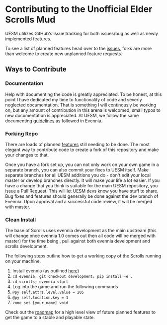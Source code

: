 # Contributing to the Unofficial Elder Scrolls Mud

UESM utilizes GitHub's issue tracking for both issues/bug as well as newly implemented features.

To see a list of planned features head over to the [issues](https://github.com/duysqubix/scrolls/issues), folks are more than welcome to create
new unplanned feature requests.

## Ways to Contribute


### Documentation

Help with documenting the code is greatly appreciated. To be honest, at this point I have dedicated my time to functionality
of code and severly neglected documentation. That is something I will continously be working on, but any amount of contribution in this
arena is welcomed; small typos to new documentation is appreciated. At UESM, we follow the same documenting [guidelines](https://github.com/evennia/evennia/blob/master/CODING_STYLE.md#doc-strings) as followed in Evennia.


### Forking Repo

There are loads of planned [features](https://github.com/duysqubix/scrolls/issues) still needing to be done. The most elegant way to contribute code to create a fork of this repository and make your changes to that.

Once you have a fork set up, you can not only work on your own game in a separate branch, you can also commit your fixes to UESM itself. Make separate branches for all UESM additions you do - don't edit your local master or develop branches directly. It will make your life a lot easier. If you have a change that you think is suitable for the main UESM repository, you issue a Pull Request. This will let UESM devs know you have stuff to share. Bug fixes and features should generally be done against the dev branch of Evennia. Upon approval and a successful code review, it will be merged with master.


### Clean Install
The base of Scrolls uses evennia development as the main upstream (this will change once evennia 1.0 comes out then all code will be merged with master) 
for the time being , pull against both evennia development and scrolls development.

The following steps outline how to get a working copy of the Scrolls running on your machine.

1. Install evennia (as outlined [here](https://github.com/evennia/evennia/wiki/Getting-Started))
2. `cd evennia; git checkout development; pip install -e .`
3. `cd scrolls; evennia start`
4. Log into the game and run the following commands
5. `@py self.attrs.level.value = 205`
6. `@py self.location.key = 1`
7. `zone set [your_name] void`



Check out the [roadmap][roadmap] for a high level view of future planned features to get the game to a stable and playable state.

[roadmap]: https://github.com/duysqubix/scrolls/blob/master/ROADMAP.md
